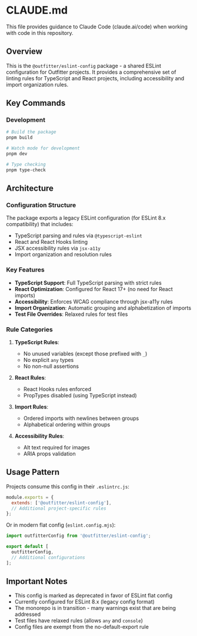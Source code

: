 # CLAUDE.md

This file provides guidance to Claude Code (claude.ai/code) when working with code in this repository.

## Overview

This is the `@outfitter/eslint-config` package - a shared ESLint configuration for Outfitter projects. It provides a comprehensive set of linting rules for TypeScript and React projects, including accessibility and import organization rules.

## Key Commands

### Development

```bash
# Build the package
pnpm build

# Watch mode for development
pnpm dev

# Type checking
pnpm type-check
```

## Architecture

### Configuration Structure

The package exports a legacy ESLint configuration (for ESLint 8.x compatibility) that includes:

- TypeScript parsing and rules via `@typescript-eslint`
- React and React Hooks linting
- JSX accessibility rules via `jsx-a11y`
- Import organization and resolution rules

### Key Features

- **TypeScript Support**: Full TypeScript parsing with strict rules
- **React Optimization**: Configured for React 17+ (no need for React imports)
- **Accessibility**: Enforces WCAG compliance through jsx-a11y rules
- **Import Organization**: Automatic grouping and alphabetization of imports
- **Test File Overrides**: Relaxed rules for test files

### Rule Categories

1. **TypeScript Rules**:

   - No unused variables (except those prefixed with `_`)
   - No explicit `any` types
   - No non-null assertions

2. **React Rules**:

   - React Hooks rules enforced
   - PropTypes disabled (using TypeScript instead)

3. **Import Rules**:

   - Ordered imports with newlines between groups
   - Alphabetical ordering within groups

4. **Accessibility Rules**:
   - Alt text required for images
   - ARIA props validation

## Usage Pattern

Projects consume this config in their `.eslintrc.js`:

```javascript
module.exports = {
  extends: ['@outfitter/eslint-config'],
  // Additional project-specific rules
};
```

Or in modern flat config (`eslint.config.mjs`):

```javascript
import outfitterConfig from '@outfitter/eslint-config';

export default [
  outfitterConfig,
  // Additional configurations
];
```

## Important Notes

- This config is marked as deprecated in favor of ESLint flat config
- Currently configured for ESLint 8.x (legacy config format)
- The monorepo is in transition - many warnings exist that are being addressed
- Test files have relaxed rules (allows `any` and `console`)
- Config files are exempt from the no-default-export rule
